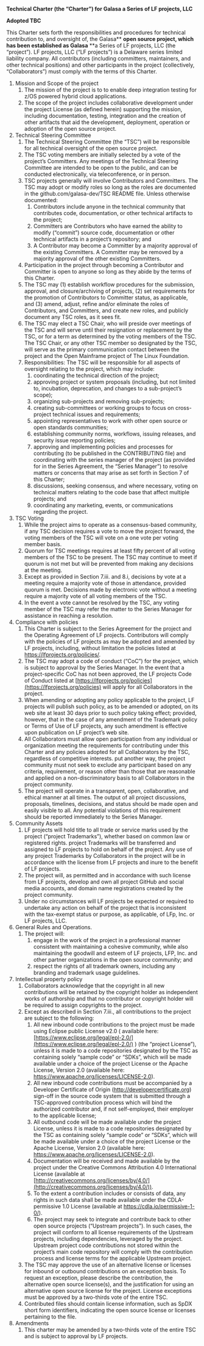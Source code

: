 **Technical Charter (the “Charter”) for Galasa a Series of LF projects, LLC**

**Adopted TBC**

This Charter sets forth the responsibilities and procedures for technical contribution to, and oversight of, the Galasa** **open source project, which has been established as Galasa** **a Series of LF projects, LLC (the “project”).  LF projects, LLC (“LF projects”) is a Delaware series limited liability company. All contributors (including committers, maintainers, and other technical positions) and other participants in the project (collectively, “Collaborators”) must comply with the terms of this Charter. 

1. Mission and Scope of the project
    1. The mission of the project is to to enable deep integration testing for z/OS powered hybrid cloud applications.
    2. The scope of the project includes collaborative development under the project License (as defined herein) supporting the mission, including documentation, testing, integration and the creation of other artifacts that aid the development, deployment, operation or adoption of the open source project.
2. Technical Steering Committee
    1. The Technical Steering Committee (the “TSC”) will be responsible for all technical oversight of the open source project. 
    2. The TSC voting members are initially selected by a vote of the project’s Committers. Any meetings of the Technical Steering Committee are intended to be open to the public, and can be conducted electronically, via teleconference, or in person. 
    3. TSC projects generally will involve Contributors and Committers. The TSC may adopt or modify roles so long as the roles are documented in the github.com/galasa-dev/TSC README file. Unless otherwise documented: 
        1. Contributors include anyone in the technical community that contributes code, documentation, or other technical artifacts to the project; 
        2. Committers are Contributors who have earned the ability to modify (“commit”) source code, documentation or other technical artifacts in a project’s repository; and
        3. A Contributor may become a Committer by a majority approval of the existing Committers. A Committer may be removed by a majority approval of the other existing Committers.
    4. Participation in the project through becoming a Contributor and Committer is open to anyone so long as they abide by the terms of this Charter. 
    5. The TSC may (1) establish workflow procedures for the submission, approval, and closure/archiving of projects, (2) set requirements for the promotion of Contributors to Committer status, as applicable, and (3) amend, adjust, refine and/or eliminate the roles of Contributors, and Committers, and create new roles, and publicly document any TSC roles, as it sees fit.
    6. The TSC may elect a TSC Chair, who will preside over meetings of the TSC and will serve until their resignation or replacement by the TSC, or for a term as determined by the voting members of the TSC.  The TSC Chair, or any other TSC member so designated by the TSC, will serve as the primary communication contact between the project and the Open Mainframe project of The Linux Foundation.
    7. Responsibilities: The TSC will be responsible for all aspects of oversight relating to the project, which may include:
        1. coordinating the technical direction of the project;
        2. approving project or system proposals (including, but not limited to, incubation, deprecation, and changes to a sub-project’s scope);
        3. organizing sub-projects and removing sub-projects;
        4. creating sub-committees or working groups to focus on cross-project technical issues and requirements;
        5. appointing representatives to work with other open source or open standards communities;
        6. establishing community norms, workflows, issuing releases, and security issue reporting policies;
        7. approving and implementing policies and processes for contributing (to be published in the CONTRIBUTING file) and coordinating with the series manager of the project (as provided for in the Series Agreement, the “Series Manager”) to resolve matters or concerns that may arise as set forth in Section 7 of this Charter;
        8. discussions, seeking consensus, and where necessary, voting on technical matters relating to the code base that affect multiple projects; and
        9. coordinating any marketing, events, or communications regarding the project.
3. TSC Voting
    1. While the project aims to operate as a consensus-based community, if any TSC decision requires a vote to move the project forward, the voting members of the TSC will vote on a one vote per voting member basis.
    2. Quorum for TSC meetings requires at least fifty percent of all voting members of the TSC to be present. The TSC may continue to meet if quorum is not met but will be prevented from making any decisions at the meeting.
    3. Except as provided in Section 7.iii. and 8.i, decisions by vote at a meeting require a majority vote of those in attendance, provided quorum is met. Decisions made by electronic vote without a meeting require a majority vote of all voting members of the TSC.
    4. In the event a vote cannot be resolved by the TSC, any voting member of the TSC may refer the matter to the Series Manager for assistance in reaching a resolution.
4. Compliance with policies 
    1. This Charter is subject to the Series Agreement for the project and the Operating Agreement of LF projects. Contributors will comply with the policies of LF projects as may be adopted and amended by LF projects, including, without limitation the policies listed at https://lfprojects.org/policies/.  
    2. The TSC may adopt a code of conduct (“CoC”) for the project, which is subject to approval by the Series Manager.  In the event that a project-specific CoC has not been approved, the LF projects Code of Conduct listed at [https://lfprojects.org/policies](https://lfprojects.org/policies) will apply for all Collaborators in the project.
    3. When amending or adopting any policy applicable to the project, LF projects will publish such policy, as to be amended or adopted, on its web site at least 30 days prior to such policy taking effect; provided, however, that in the case of any amendment of the Trademark policy or Terms of Use of LF projects, any such amendment is effective upon publication on LF project’s web site.
    4. All Collaborators must allow open participation from any individual or organization meeting the requirements for contributing under this Charter and any policies adopted for all Collaborators by the TSC, regardless of competitive interests. put another way, the project community must not seek to exclude any participant based on any criteria, requirement, or reason other than those that are reasonable and applied on a non-discriminatory basis to all Collaborators in the project community.
    5. The project will operate in a transparent, open, collaborative, and ethical manner at all times. The output of all project discussions, proposals, timelines, decisions, and status should be made open and easily visible to all. Any potential violations of this requirement should be reported immediately to the Series Manager.
5. Community Assets
    1. LF projects will hold title to all trade or service marks used by the project (“project Trademarks”), whether based on common law or registered rights.  project Trademarks will be transferred and assigned to LF projects to hold on behalf of the project. Any use of any project Trademarks by Collaborators in the project will be in accordance with the license from LF projects and inure to the benefit of LF projects.  
    2. The project will, as permitted and in accordance with such license from LF projects, develop and own all project GitHub and social media accounts, and domain name registrations created by the project community.
    3. Under no circumstances will LF projects be expected or required to undertake any action on behalf of the project that is inconsistent with the tax-exempt status or purpose, as applicable, of LFp, Inc. or LF projects, LLC.
6. General Rules and Operations. 
    1. The project will:
        1. engage in the work of the project in a professional manner consistent with maintaining a cohesive community, while also maintaining the goodwill and esteem of LF projects, LFP, Inc. and other partner organizations in the open source community; and
        2. respect the rights of all trademark owners, including any branding and trademark usage guidelines.
7. Intellectual property policy
    1. Collaborators acknowledge that the copyright in all new contributions will be retained by the copyright holder as independent works of authorship and that no contributor or copyright holder will be required to assign copyrights to the project. 
    2. Except as described in Section 7.iii., all contributions to the project are subject to the following: 
        1. All new inbound code contributions to the project must be made using Eclipse public License v2.0 ( available here: [https://www.eclipse.org/legal/epl-2.0/](https://www.eclipse.org/legal/epl-2.0/) ) (the “project License”), unless it is made to a code repositories designated by the TSC as containing solely “sample code” or “SDKs”, which will be made available under a choice of the project License or the Apache License, Version 2.0 (available here: https://www.apache.org/licenses/LICENSE-2.0). 
        2. All new inbound code contributions must be accompanied by a Developer Certificate of Origin (http://developercertificate.org) sign-off in the source code system that is submitted through a TSC-approved contribution process which will bind the authorized contributor and, if not self-employed, their employer to the applicable license;
        3. All outbound code will be made available under the project License, unless it is made to a code repositories designated by the TSC as containing solely “sample code” or “SDKs”, which will be made available under a choice of the project License or the Apache License, Version 2.0 (available here: https://www.apache.org/licenses/LICENSE-2.0).
        4. Documentation will be received and made available by the project under the Creative Commons Attribution 4.0 International License (available at [http://creativecommons.org/licenses/by/4.0/](http://creativecommons.org/licenses/by/4.0/)). 
        5. To the extent a contribution includes or consists of data, any rights in such data shall be made available under the CDLA-permissive 1.0 License (available at https://cdla.io/permissive-1-0/).
        6. The project may seek to integrate and contribute back to other open source projects (“Upstream projects”). In such cases, the project will conform to all license requirements of the Upstream projects, including dependencies, leveraged by the project.  Upstream project code contributions not stored within the project’s main code repository will comply with the contribution process and license terms for the applicable Upstream project.
    3. The TSC may approve the use of an alternative license or licenses for inbound or outbound contributions on an exception basis. To request an exception, please describe the contribution, the alternative open source license(s), and the justification for using an alternative open source license for the project. License exceptions must be approved by a two-thirds vote of the entire TSC. 
    4. Contributed files should contain license information, such as SpDX short form identifiers, indicating the open source license or licenses pertaining to the file.
8. Amendments
    1. This charter may be amended by a two-thirds vote of the entire TSC and is subject to approval by LF projects.
